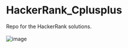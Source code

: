 # HackerRank_Cplusplus
Repo for the HackerRank solutions.
<br>
<br>
![image](https://user-images.githubusercontent.com/85118674/222922441-daa42f50-4099-40af-9614-2adb83f44952.png)

